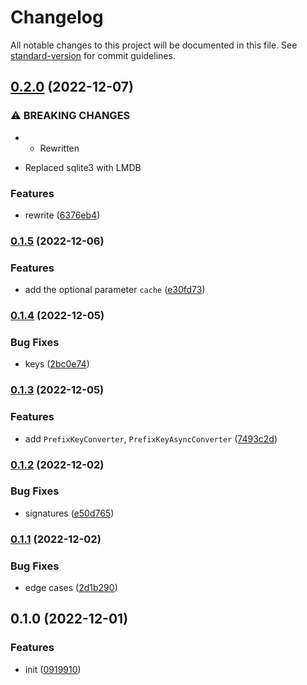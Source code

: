 # Changelog

All notable changes to this project will be documented in this file. See [standard-version](https://github.com/conventional-changelog/standard-version) for commit guidelines.

## [0.2.0](https://github.com/BlackGlory/extra-disk-store/compare/v0.1.5...v0.2.0) (2022-12-07)


### ⚠ BREAKING CHANGES

* - Rewritten
- Replaced sqlite3 with LMDB

### Features

* rewrite ([6376eb4](https://github.com/BlackGlory/extra-disk-store/commit/6376eb4d03a00f1039f58b99663d51cfe1832856))

### [0.1.5](https://github.com/BlackGlory/extra-disk-store/compare/v0.1.4...v0.1.5) (2022-12-06)


### Features

* add the optional parameter `cache` ([e30fd73](https://github.com/BlackGlory/extra-disk-store/commit/e30fd73d201ca48d74a91cfc8cbb7a737bd8811c))

### [0.1.4](https://github.com/BlackGlory/extra-disk-store/compare/v0.1.3...v0.1.4) (2022-12-05)


### Bug Fixes

* keys ([2bc0e74](https://github.com/BlackGlory/extra-disk-store/commit/2bc0e741fe332ec850497adba028d0582b7de60d))

### [0.1.3](https://github.com/BlackGlory/extra-disk-store/compare/v0.1.2...v0.1.3) (2022-12-05)


### Features

* add `PrefixKeyConverter`, `PrefixKeyAsyncConverter` ([7493c2d](https://github.com/BlackGlory/extra-disk-store/commit/7493c2d5028d87b2a61c36255ba278cfe1424263))

### [0.1.2](https://github.com/BlackGlory/extra-disk-store/compare/v0.1.1...v0.1.2) (2022-12-02)


### Bug Fixes

* signatures ([e50d765](https://github.com/BlackGlory/extra-disk-store/commit/e50d765b806bb48c22acb71f799c513b05ecdb5a))

### [0.1.1](https://github.com/BlackGlory/extra-disk-store/compare/v0.1.0...v0.1.1) (2022-12-02)


### Bug Fixes

* edge cases ([2d1b290](https://github.com/BlackGlory/extra-disk-store/commit/2d1b290396338b38d1812515a3fcf0f544923eb6))

## 0.1.0 (2022-12-01)


### Features

* init ([0919910](https://github.com/BlackGlory/extra-disk-store/commit/09199105cb6fe45b07cd64ce52e59de9b69a175d))
